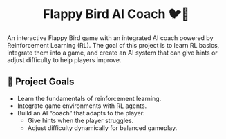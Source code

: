 
<h1 align="center">Flappy Bird AI Coach 🐦🤖</h1>

An interactive Flappy Bird game with an integrated AI coach powered by Reinforcement Learning (RL).
The goal of this project is to learn RL basics, integrate them into a game, and create an AI system that can give hints or adjust difficulty to help players improve.


## 🎯 Project Goals

 - Learn the fundamentals of reinforcement learning.
 - Integrate game environments with RL agents.
 - Build an AI “coach” that adapts to the player:
   - Give hints when the player struggles.
   - Adjust difficulty dynamically for balanced gameplay.
